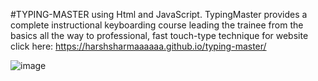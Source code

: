 #TYPING-MASTER using Html and JavaScript.
TypingMaster provides a complete instructional keyboarding course leading the trainee from the basics all the way to professional, fast touch-type technique
for website click here: https://harshsharmaaaaaa.github.io/typing-master/

![image](https://github.com/HarshSharmaaaaaa/typing-master/assets/126580097/1e599bb5-9240-4046-9c13-d377a2da00c6)



